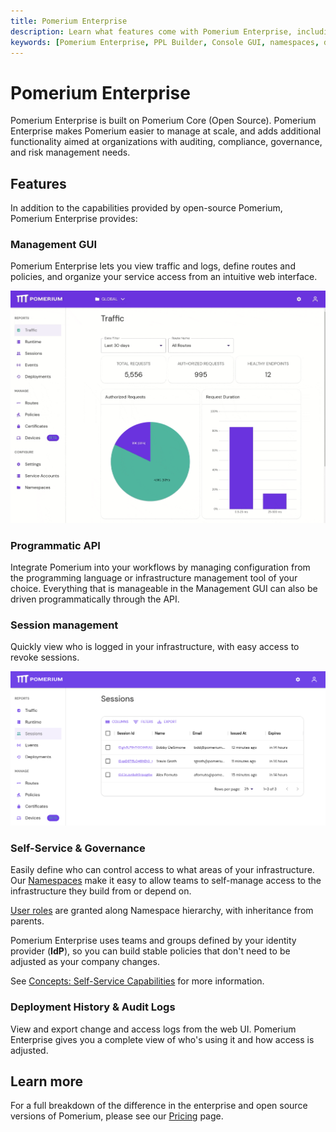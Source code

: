 ```yaml
---
title: Pomerium Enterprise
description: Learn what features come with Pomerium Enterprise, including a Console GUI where you can manage your policies, namespaces, groups, routes, and more.
keywords: [Pomerium Enterprise, PPL Builder, Console GUI, namespaces, directory sync, device management, groups, programmatic api, branding]
---
```


# Pomerium Enterprise

Pomerium Enterprise is built on Pomerium Core (Open Source). Pomerium Enterprise makes Pomerium easier to manage at scale, and adds additional functionality aimed at organizations with auditing, compliance, governance, and risk management needs.

## Features

In addition to the capabilities provided by open-source Pomerium, Pomerium Enterprise provides:

### Management GUI

Pomerium Enterprise lets you view traffic and logs, define routes and policies, and organize your service access from an intuitive web interface.

![Overview animation of Pomerium Enterprise](./enterprise/img/console-overview.gif)

### Programmatic API

Integrate Pomerium into your workflows by managing configuration from the programming language or infrastructure management tool of your choice. Everything that is manageable in the Management GUI can also be driven programmatically through the API.

### Session management

Quickly view who is logged in your infrastructure, with easy access to revoke sessions.

![Pomerium Enterprise Session List](./enterprise/img/console-session-list.png)

### Self-Service & Governance

Easily define who can control access to what areas of your infrastructure. Our [Namespaces](/docs/capabilities/namespacing) make it easy to allow teams to self-manage access to the infrastructure they build from or depend on.

[User roles](/docs/capabilities/namespacing#rbac-for-enterprise-console-users) are granted along Namespace hierarchy, with inheritance from parents.

Pomerium Enterprise uses teams and groups defined by your identity provider (**IdP**), so you can build stable policies that don't need to be adjusted as your company changes.

See [Concepts: Self-Service Capabilities](/docs/capabilities/namespacing#self-service-capabilities) for more information.

### Deployment History & Audit Logs

View and export change and access logs from the web UI. Pomerium Enterprise gives you a complete view of who's using it and how access is adjusted.

## Learn more

For a full breakdown of the difference in the enterprise and open source versions of Pomerium, please see our [Pricing](https://www.pomerium.com/pricing/) page.
